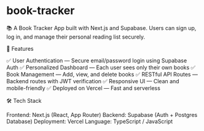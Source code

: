 # book-tracker
📚 A Book Tracker App built with Next.js and Supabase. Users can sign up, log in, and manage their personal reading list securely.


🚀 Features

✅ User Authentication — Secure email/password login using Supabase Auth
✅ Personalized Dashboard — Each user sees only their own books
✅ Book Management — Add, view, and delete books
✅ RESTful API Routes — Backend routes with JWT verification
✅ Responsive UI — Clean and mobile-friendly
✅ Deployed on Vercel — Fast and serverless



🛠️ Tech Stack

Frontend: Next.js (React, App Router)
Backend: Supabase (Auth + Postgres Database)
Deployment: Vercel
Language: TypeScript / JavaScript
